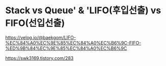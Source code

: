# Stack vs Queue' & 'LIFO(후입선출) vs FIFO(선입선출)





https://velog.io/@baekgom/LIFO-%EC%84%A0%EC%9E%85%EC%84%A0%EC%B6%9C-FIFO-%ED%9B%84%EC%9E%85%EC%84%A0%EC%B6%9C

https://swk3169.tistory.com/283
